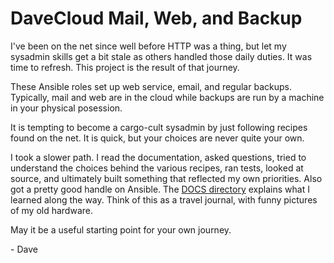 # DaveCloud Mail, Web, and Backup

I've been on the net since well before HTTP was a thing, but let my
sysadmin skills get a bit stale as others handled those daily duties.
It was time to refresh.  This project is the result of that journey.

These Ansible roles set up web service, email, and regular backups.
Typically, mail and web are in the cloud while backups are run by a
machine in your physical posession.

It is tempting to become a cargo-cult sysadmin by just following
recipes found on the net.  It is quick, but your choices are never
quite your own.

I took a slower path.  I read the documentation, asked questions,
tried to understand the choices behind the various recipes, ran tests,
looked at source, and ultimately built something that reflected my own
priorities.  Also got a pretty good handle on Ansible.  The [DOCS
directory](https://david-loffredo.github.io/davecloud/) explains what
I learned along the way.  Think of this as a travel journal, with
funny pictures of my old hardware.

May it be a useful starting point for your own journey.

\- Dave
